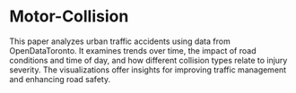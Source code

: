 # Motor-Collision
This paper analyzes urban traffic accidents using data from OpenDataToronto. It examines trends over time, the impact of road conditions and time of day, and how different collision types relate to injury severity. The visualizations offer insights for improving traffic management and enhancing road safety.
